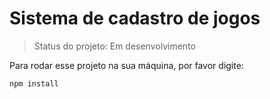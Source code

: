# Sistema de cadastro de jogos 

> Status do projeto: Em desenvolvimento

Para rodar esse projeto na sua máquina, por favor digite:

```
npm install
```

